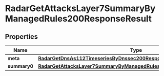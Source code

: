 

# RadarGetAttacksLayer7SummaryByManagedRules200ResponseResult


## Properties

| Name | Type | Description | Notes |
|------------ | ------------- | ------------- | -------------|
|**meta** | [**RadarGetDnsAs112TimeseriesByDnssec200ResponseResultMeta**](RadarGetDnsAs112TimeseriesByDnssec200ResponseResultMeta.md) |  |  |
|**summary0** | [**RadarGetAttacksLayer7SummaryByManagedRules200ResponseResultSummary0**](RadarGetAttacksLayer7SummaryByManagedRules200ResponseResultSummary0.md) |  |  |



